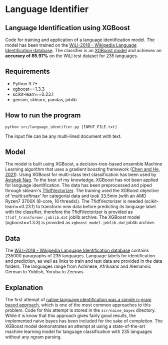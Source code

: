# Language Identifier

## Language Identification using XGBoost
Code for training and application of a language identification model. The model has been trained on the [WiLI-2018 - Wikipedia Language Identification database](https://zenodo.org/record/841984). The classifier is an [XGBoost model](https://xgboost.readthedocs.io/en/latest/) and achieves an **accuracy of 85.97%** on the WiLi test dataset for 235 languages.

## Requirements
- Python 3.7+
- xgboost==1.3.3
- scikit-learn==0.23.1
- gensim, sklearn, pandas, joblib

## How to run the program

```
python src/language_identifier.py [INPUT_FILE.txt]
```

The input file can be any multi-lined document with text. 

## Model
The model is built using XGBoost, a decision-tree-based ensemble Machine Learning algorithm that uses a gradient boosting framework ([Chen and He, 2021](https://mran.microsoft.com/web/packages/xgboost/vignettes/xgboost.pdf)). Using XGBoost for multi-class text classification has been used by [Avishek Nag](https://github.com/avisheknag17/public_ml_models/blob/master/bbc_articles_text_classification/notebook/text_classification_xgboost_others.ipynb). To the best of my knowledge, XGBoost has not been applied for language identification. The data has been preprocessed and piped through sklearn's [TfidfVectorizer](https://scikit-learn.org/stable/modules/generated/sklearn.feature_extraction.text.TfidfVectorizer.html). The training used the XGBoost objective of 'multi:softmax' for categorial data and took 33.5min (with an AMD Ryzen7 3700X (8-core, 16 threads)). The TfidfVectorizer is needed (scikit-learn==0.23.1) to transform new data before predicting its language label with the classifier, therefore the TfidfVectorizer is provided as ```tfidf_transformer.joblib.dat``` joblib archive. The XGBoost model (xgboost==1.3.3) is provided as ```xgboost_model.joblib.dat``` joblib archive.

## Data
The [WiLI-2018 - Wikipedia Language Identification database](https://zenodo.org/record/841984) contains 235000 paragraphs of 235 languages. Language labels for identification and prediction, as well as links to train and test data are provided in the data folders. The languages range from Achinese, Afrikaans and Alemannic German to Yiddish, Yoruba to Zeeuws.

## Explanation
The first attempt of [native language identification was a simple n-gram based approach](https://www.aclweb.org/anthology/W13-1729.pdf), which is one of the most common approaches to this problem. Code for this attempt is stored in the ```scr/naive_bayes``` directory. While it is know that this approach gives fairly good results, the implemented naive bayes has been included for the sake of completion. The XGBoost model demonstrates an attempt at using a state-of-the-art machine learning model for language classification with 235 languages without any ngram parsing.



